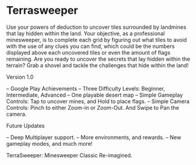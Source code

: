 # Terrasweeper

Use your powers of deduction to uncover tiles surrounded by landmines that lay hidden within the land. Your objective, as a professional minesweeper, is to complete each grid by figuring out what tiles to avoid with the use of any clues you can find, which could be the numbers displayed above each uncovered tiles or even the amount of flags remaining. Are you ready to uncover the secrets that lay hidden within the terrain? Grab a shovel and tackle the challenges that hide within the land!

Version 1.0

– Google Play Achievements
– Three Difficulty Levels: Beginner, Intermediate, Advanced
– One playable desert map
– Simple Gameplay Controls: Tap to uncover mines, and Hold to place flags.
– Simple Camera Controls: Pinch to either Zoom-in or Zoom-Out. And Swipe to Pan the camera.

Future Updates

– Deep Multiplayer support.
– More environments, and rewards.
– New gameplay modes, and much more!

TerraSweeper: Minesweeper Classic Re-imagined.
